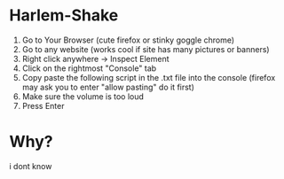 # Harlem-Shake
1. Go to Your Browser (cute firefox or stinky goggle chrome)
2. Go to any website (works cool if site has many pictures or banners)
3. Right click anywhere -> Inspect Element 
4. Click on the rightmost "Console" tab
5. Copy paste the following script in the .txt file into the console (firefox may ask you to enter "allow pasting" do it first)
6. Make sure the volume is too loud
6. Press Enter

# Why?
i dont know 
